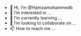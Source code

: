 - 👋 Hi, I’m @Hamzamohammedb
- 👀 I’m interested in ...
- 🌱 I’m currently learning ...
- 💞️ I’m looking to collaborate on ...
- 📫 How to reach me ...

<!---
Hamzamohammedb/Hamzamohammedb is a ✨ special ✨ repository because its `README.md` (this file) appears on your GitHub profile.
You can click the Preview link to take a look at your changes.
--->

